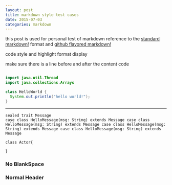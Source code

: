 ```yaml
---
layout: post
title: markdown style test cases
date: 2015-07-03
categories: markdown
---
```


this post is used for personal test of markdown reference to the [standard markdown!](https://help.github.com/articles/markdown-basics/) format and [github flavored markdown!](https://help.github.com/articles/github-flavored-markdown/)



code style and highlight format display

make sure there is a line before and after the content code

```java

import java.util.Thread
import java.collections.Arrays

class HelloWorld {
  System.out.println("hello world!");
}

```

------

```
sealed trait Message
case class HelloMessage(msg: String) extends Message case class HelloMessage(msg: String) extends Message case class HelloMessage(msg: String) extends Message case class HelloMessage(msg: String) extends Message

class Actor{

}
```

### No BlankSpace

### Normal Header